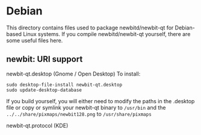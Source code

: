 
Debian
====================
This directory contains files used to package newbitd/newbit-qt
for Debian-based Linux systems. If you compile newbitd/newbit-qt yourself, there are some useful files here.

## newbit: URI support ##


newbit-qt.desktop  (Gnome / Open Desktop)
To install:

	sudo desktop-file-install newbit-qt.desktop
	sudo update-desktop-database

If you build yourself, you will either need to modify the paths in
the .desktop file or copy or symlink your newbit-qt binary to `/usr/bin`
and the `../../share/pixmaps/newbit128.png` to `/usr/share/pixmaps`

newbit-qt.protocol (KDE)

